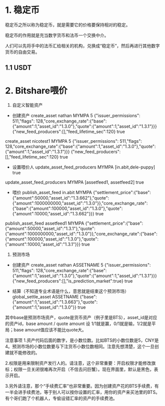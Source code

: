 # 1. 稳定币
稳定币之所以称为稳定币，就是需要它的价格要保持相对的稳定。

稳定币的作用就是充当数字货币和法币一个交换中介。

人们可以先将手中的法币汇给相关的机构，兑换成“稳定币”，然后再进行其他数字货币的自由交易。

## 1.1 USDT 



# 2. Bitshare喂价



1. 自定义智能资产
* 创建资产
create_asset nathan MYMPA 5 {"issuer_permissions": 511,"flags": 128,"core_exchange_rate":{"base":{"amount":1,"asset_id":"1.3.0"},"quote":{"amount":1,"asset_id":"1.3.1"}}} {"new_feed_producers":[],"feed_lifetime_sec":120} true

create_asset nicotest1 MYMPA 5 {"issuer_permissions": 511,"flags": 128,"core_exchange_rate":{"base":{"amount":1,"asset_id":"1.3.0"},"quote":{"amount":1,"asset_id":"1.3.1"}}} {"new_feed_producers":[],"feed_lifetime_sec":120} true

* 设置喂价人
update_asset_feed_producers MYMPA [in.abit,dele-puppy] true

update_asset_feed_producers MYMPA [assetfeed1, assetfeed2] true

* 喂价
publish_asset_feed in.abit MYMPA {"settlement_price":{"base":{"amount":50000,"asset_id":"1.3.662"},"quote":{"amount":1000000000,"asset_id":"1.3.0"}},"core_exchange_rate":{"base":{"amount":100000,"asset_id":"1.3.0"},"quote":{"amount":10000,"asset_id":"1.3.662"}}} true

publish_asset_feed assetfeed1 MYMPA {"settlement_price":{"base":{"amount":50000,"asset_id":"1.3.1"},"quote":{"amount":1000000000,"asset_id":"1.3.0"}},"core_exchange_rate":{"base":{"amount":100000,"asset_id":"1.3.0"},"quote":{"amount":10000,"asset_id":"1.3.1"}}} true

1. 预测市场
* 创建资产
create_asset nathan ASSETNAME 5 {"issuer_permissions": 511,"flags": 128,"core_exchange_rate":{"base":{"amount":1,"asset_id":"1.3.0"},"quote":{"amount":1,"asset_id":"1.3.1"}}} {"new_feed_producers":[],"is_prediction_market":true} true


* 结算（不知道专业术语是什么，意思就是结束这个预测市场）
global_settle_asset ASSETNAME {"base":{"amount":1,"asset_id":"1.3.663"},"quote":{"amount":1,"asset_id":"1.3.0"}} true

其中base是预测市场资产，quote是货币资产（例子里是BTS），asset_id是对应的资产id，base amount / quote amount 设 1/1就是赢，0/1就是输，1/2就是平局；base amount值应该不能比quote大。

注意事项
1.资产代码后面的数字，是小数位数。比如BTS的小数位数是5，CNY是4。预测市场的小数位数要与下注货币小数位数相同。注意先想清楚，这个一旦创建就不能修改的。

2.权限是用来限制资产发行人的。请注意，这个非常重要：开启权限才能修改旗标；权限一旦关闭很难再次开启（不信去问巨蟹）。现在界面里，默认是黑色，表示开启。

3.另外请注意，那个“手续费汇率”也非常重要。因为创建资产花的BTS手续费，有一半会进手续费池，等于别人可以按你设置的汇率，用你的资产来买池里的BTS。有个哥们跑了个机器人，专偷设错汇率的资产的手续费池。